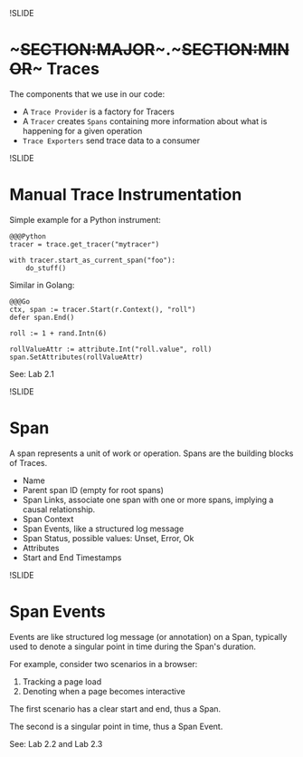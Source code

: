 !SLIDE

# ~~~SECTION:MAJOR~~~.~~~SECTION:MINOR~~~ Traces

The components that we use in our code:

* A `Trace Provider` is a factory for Tracers
* A `Tracer` creates `Spans` containing more information about what is happening for a given operation
* `Trace Exporters` send trace data to a consumer

!SLIDE

# Manual Trace Instrumentation

Simple example for a Python instrument:

    @@@Python
    tracer = trace.get_tracer("mytracer")

    with tracer.start_as_current_span("foo"):
        do_stuff()

Similar in Golang:

    @@@Go
	ctx, span := tracer.Start(r.Context(), "roll")
	defer span.End()

    roll := 1 + rand.Intn(6)

	rollValueAttr := attribute.Int("roll.value", roll)
	span.SetAttributes(rollValueAttr)

See: Lab 2.1

!SLIDE

# Span

A span represents a unit of work or operation. Spans are the building blocks of Traces.

* Name
* Parent span ID (empty for root spans)
* Span Links, associate one span with one or more spans, implying a causal relationship.
* Span Context
* Span Events, like a structured log message
* Span Status, possible values: Unset, Error, Ok
* Attributes
* Start and End Timestamps

!SLIDE

# Span Events

Events are like structured log message (or annotation) on a Span,
typically used to denote a singular point in time during the Span's duration.

For example, consider two scenarios in a browser:

1. Tracking a page load
2. Denoting when a page becomes interactive

The first scenario has a clear start and end, thus a Span.

The second is a singular point in time, thus a Span Event.

See: Lab 2.2 and Lab 2.3
